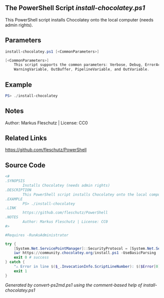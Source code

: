 ## The PowerShell Script *install-chocolatey.ps1*

This PowerShell script installs Chocolatey onto the local computer (needs admin rights).

## Parameters
```powershell
install-chocolatey.ps1 [<CommonParameters>]

[<CommonParameters>]
    This script supports the common parameters: Verbose, Debug, ErrorAction, ErrorVariable, WarningAction, 
    WarningVariable, OutBuffer, PipelineVariable, and OutVariable.
```

## Example
```powershell
PS> ./install-chocolatey

```

## Notes
Author: Markus Fleschutz | License: CC0

## Related Links
https://github.com/fleschutz/PowerShell

## Source Code
```powershell
<#
.SYNOPSIS
        Installs Chocolatey (needs admin rights)
.DESCRIPTION
        This PowerShell script installs Chocolatey onto the local computer (needs admin rights).
.EXAMPLE
        PS> ./install-chocolatey
.LINK
        https://github.com/fleschutz/PowerShell
.NOTES
        Author: Markus Fleschutz | License: CC0
#>

#Requires -RunAsAdministrator

try {
	[System.Net.ServicePointManager]::SecurityProtocol = [System.Net.ServicePointManager]::SecurityProtocol -bor 3072
	iwr https://community.chocolatey.org/install.ps1 -UseBasicParsing | iex
	exit 0 # success
} catch {
	"⚠️ Error in line $($_.InvocationInfo.ScriptLineNumber): $($Error[0])"
	exit 1
}
```

*Generated by convert-ps2md.ps1 using the comment-based help of install-chocolatey.ps1*
